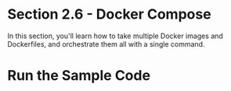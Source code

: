 # Section 2.6 - Docker Compose

In this section, you'll learn how to take multiple Docker images 
and Dockerfiles, and orchestrate them all with a single command.

# Run the Sample Code

